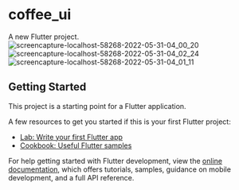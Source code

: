 # coffee_ui

A new Flutter project.
![screencapture-localhost-58268-2022-05-31-04_00_20](https://user-images.githubusercontent.com/72187529/171159130-88325a3f-aa9a-4923-a707-8fe83c5d80cd.png)
![screencapture-localhost-58268-2022-05-31-04_02_24](https://user-images.githubusercontent.com/72187529/171159139-15b65b66-73ac-4b2a-92ef-4b36176e91ec.png)
![screencapture-localhost-58268-2022-05-31-04_01_11](https://user-images.githubusercontent.com/72187529/171159144-31c934ae-3bd2-40be-8735-ec6bf5aa4e0b.png)

## Getting Started

This project is a starting point for a Flutter application.

A few resources to get you started if this is your first Flutter project:

- [Lab: Write your first Flutter app](https://docs.flutter.dev/get-started/codelab)
- [Cookbook: Useful Flutter samples](https://docs.flutter.dev/cookbook)

For help getting started with Flutter development, view the
[online documentation](https://docs.flutter.dev/), which offers tutorials,
samples, guidance on mobile development, and a full API reference.
